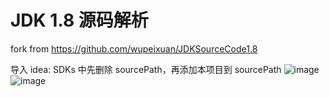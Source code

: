 # JDK 1.8 源码解析
fork from https://github.com/wupeixuan/JDKSourceCode1.8

导入 idea: SDKs 中先删除 sourcePath，再添加本项目到 sourcePath
![image](https://github.com/NewOrForever/JDKSourceCode1.8/assets/33744855/b33101a3-6559-46e6-bc2f-56efdae670bd)
![image](https://github.com/NewOrForever/JDKSourceCode1.8/assets/33744855/28069a92-9e40-428a-86af-ce6885f2b866)
